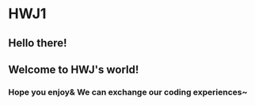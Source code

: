 # HWJ1
## Hello there!
## Welcome to HWJ's world!
### Hope you enjoy& We can exchange our coding experiences~
